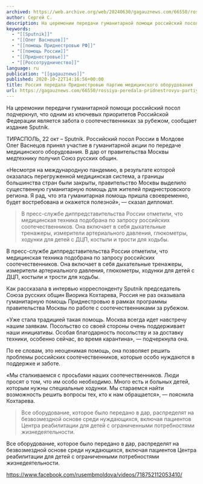 ```yaml
---
archived: https://web.archive.org/web/20240630/gagauznews.com/66550/rossiya-peredala-pridnestrovyu-partiyu-meditsinskogo-oborudovaniya.html
author: Сергей С.
description: На церемонии передачи гуманитарной помощи российский посол подчеркнул, что одним из ключевых приоритетов Российской Федерации является забота о соотечественниках за рубежом, сообщает издание Sputnik. ТИРАСПОЛЬ, 22 окт – Sputnik. Российский посол России в Молдове Олег Васнецов принял участие в гуманитарной акции по передаче медицинского оборудования. В дар от правительства Москвы медтехнику получил Союз русских общин. «Несмотря на международную пандемию, в результате которой оказалась перегруженной медицинская система, а границы большинства стран были закрыты, правительство Москвы выделило существенную гуманитарную помощь для жителей приднестровского региона. Я рад, что эта гуманитарная помощь пришла своевременно, будет востребована и окажется полезной», — сказал дипломат. В пресс-службе […]
keywords:
  - "[[Sputnik]]"
  - "[[Олег Васнецов]]"
  - "[[помощь Приднестровью РФ]]"
  - "[[помощь России]]"
  - "[[Приднестровье]]"
  - "[[Россотрудничество]]"
language: ru
publication: "[[gagauznews]]"
published: 2020-10-22T14:16:56+00:00
title: Россия передала Приднестровью партию медицинского оборудования
url: https://gagauznews.com/66550/rossiya-peredala-pridnestrovyu-partiyu-meditsinskogo-oborudovaniya.html
---
```


На церемонии передачи гуманитарной помощи российский посол подчеркнул, что одним из ключевых приоритетов Российской Федерации является забота о соотечественниках за рубежом, сообщает издание Sputnik.

ТИРАСПОЛЬ, 22 окт – Sputnik. Российский посол России в Молдове Олег Васнецов принял участие в гуманитарной акции по передаче медицинского оборудования. В дар от правительства Москвы медтехнику получил Союз русских общин.

«Несмотря на международную пандемию, в результате которой оказалась перегруженной медицинская система, а границы большинства стран были закрыты, правительство Москвы выделило существенную гуманитарную помощь для жителей приднестровского региона. Я рад, что эта гуманитарная помощь пришла своевременно, будет востребована и окажется полезной», — сказал дипломат.

> В пресс-службе диппредставительства России отметили, что медицинская техника подобрана по запросу российских соотечественников. Она включает в себя дыхательные тренажеры, измерители артериального давления, глюкометры, ходунки для детей с ДЦП, костыли и трости для ходьбы.

В пресс-службе диппредставительства России отметили, что медицинская техника подобрана по запросу российских соотечественников. Она включает в себя дыхательные тренажеры, измерители артериального давления, глюкометры, ходунки для детей с ДЦП, костыли и трости для ходьбы.

Как рассказала в интервью корреспонденту Sputnik председатель Союза русских общин Виорика Кохтарева, Россия не раз оказывала гуманитарную помощь Приднестровью в рамках программы правительства Москвы по работе с соотечественниками за рубежом.

«Уже стала традицией такая помощь. Москва всегда идет навстречу нашим заявкам. Посольство со своей стороны очень поддерживает наши инициативы. Особая благодарность посольству и за доставку техники, особенно сейчас, во время карантина», — подчеркнула она.

По ее словам, это неоценимая помощь, она позволяет решить проблемы российских соотечественников, которые особо нуждаются в поддержке и заботе.

«Мы сталкиваемся с просьбами наших соотечественников. Люди просят о том, что им особо необходимо. Много есть и больных детей, которым нужны специальные ходунки. Мы стараемся найти возможность решить вопросы тех, кто к нам обращается», — пояснила Кохтарева.

> Все оборудование, которое было передано в дар, распределят на безвозмездной основе среди нуждающихся, включая пациентов Центра реабилитации для детей с ограниченными потребностями жизнедеятельности.

Все оборудование, которое было передано в дар, распределят на безвозмездной основе среди нуждающихся, включая пациентов Центра реабилитации для детей с ограниченными потребностями жизнедеятельности.

https://www.facebook.com/rusembmoldova/videos/718752112053410/